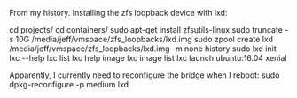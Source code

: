 From my history. Installing the zfs loopback device with lxd:

  cd projects/
  cd containers/
  sudo apt-get install zfsutils-linux
  sudo truncate -s 10G /media/jeff/vmspace/zfs_loopbacks/lxd.img
  sudo zpool create lxd /media/jeff/vmspace/zfs_loopbacks/lxd.img -m none
  history
  sudo lxd init
  lxc --help
  lxc list
  lxc help image
  lxc image list
  lxc launch ubuntu:16.04 xenial

Apparently, I currently need to reconfigure the bridge when I reboot:
sudo dpkg-reconfigure -p medium lxd
